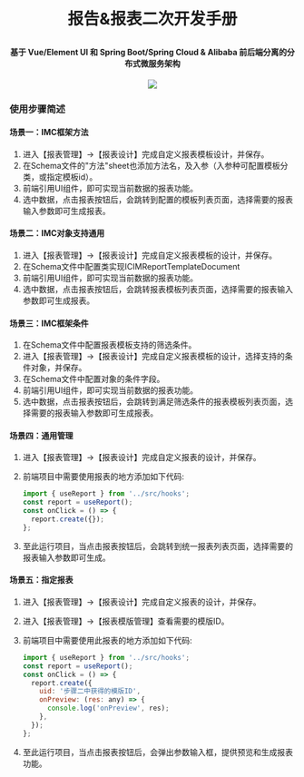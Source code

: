 <h1 align="center" style="margin: 30px 0 30px; font-weight: bold;">报告&报表二次开发手册</h1>
<h4 align="center">基于 Vue/Element UI 和 Spring Boot/Spring Cloud & Alibaba 前后端分离的分布式微服务架构</h4>
<p align="center">
    <a href="http://imc.smartsolutions.com.cn/login"></a>
    <a href="http://imc.smartsolutions.com.cn/login"><img src="https://img.shields.io/badge/IMC-v3.5.0-brightgreen.svg"></a>	
</p>

### 使用步骤简述

#### 场景一：IMC框架方法

1. 进入【报表管理】->【报表设计】完成自定义报表模板设计，并保存。
2. 在Schema文件的"方法"sheet也添加方法名，及入参（入参种可配置模板分类，或指定模板id）。
3. 前端引用UI组件，即可实现当前数据的报表功能。
4. 选中数据，点击报表按钮后，会跳转到配置的模板列表页面，选择需要的报表输入参数即可生成报表。

#### 场景二：IMC对象支持通用

1. 进入【报表管理】->【报表设计】完成自定义报表模板的设计，并保存。
2. 在Schema文件中配置类实现ICIMReportTemplateDocument
3. 前端引用UI组件，即可实现当前数据的报表功能。
4. 选中数据，点击报表按钮后，会跳转报表模板列表页面，选择需要的报表输入参数即可生成报表。

#### 场景三：IMC框架条件

1. 在Schema文件中配置报表模板支持的筛选条件。
2. 进入【报表管理】->【报表设计】完成自定义报表模板的设计，选择支持的条件对象，并保存。
3. 在Schema文件中配置对象的条件字段。
4. 前端引用UI组件，即可实现当前数据的报表功能。
5. 选中数据，点击报表按钮后，会跳转到满足筛选条件的报表模板列表页面，选择需要的报表输入参数即可生成报表。

#### 场景四：通用管理

1. 进入【报表管理】->【报表设计】完成自定义报表的设计，并保存。

2. 前端项目中需要使用报表的地方添加如下代码:

   ```js
   import { useReport } from '../src/hooks';
   const report = useReport();
   const onClick = () => {
     report.create({});
   };
   ```

3. 至此运行项目，当点击报表按钮后，会跳转到统一报表列表页面，选择需要的报表输入参数即可生成。

#### 场景五：指定报表

1. 进入【报表管理】->【报表设计】完成自定义报表的设计，并保存。

2. 进入【报表管理】->【报表模版管理】查看需要的模版ID。

3. 前端项目中需要使用此报表的地方添加如下代码:

   ```js
   import { useReport } from '../src/hooks';
   const report = useReport();
   const onClick = () => {
     report.create({
       uid: '步骤二中获得的模版ID',
       onPreview: (res: any) => {
         console.log('onPreview', res);
       },
     });
   };
   ```

4. 至此运行项目，当点击报表按钮后，会弹出参数输入框，提供预览和生成报表功能。